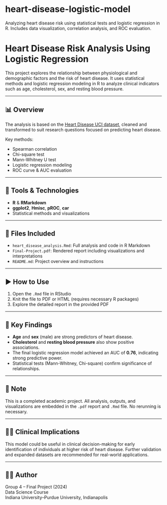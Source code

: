# heart-disease-logistic-model
Analyzing heart disease risk using statistical tests and logistic regression in R. Includes data visualization, correlation analysis, and ROC evaluation.
# Heart Disease Risk Analysis Using Logistic Regression

This project explores the relationship between physiological and demographic factors and the risk of heart disease. It uses statistical methods and logistic regression modeling in R to analyze clinical indicators such as age, cholesterol, sex, and resting blood pressure.

---

## 📊 Overview

The analysis is based on the [Heart Disease UCI dataset](https://www.kaggle.com/datasets/fedesoriano/heart-failure-prediction), cleaned and transformed to suit research questions focused on predicting heart disease.

Key methods:
- Spearman correlation
- Chi-square test
- Mann-Whitney U test
- Logistic regression modeling
- ROC curve & AUC evaluation

---

## 🔧 Tools & Technologies

- **R** & **RMarkdown**
- **ggplot2**, **Hmisc**, **pROC**, **car**
- Statistical methods and visualizations

---

## 📁 Files Included

- `heart_disease_analysis.Rmd`: Full analysis and code in R Markdown
- `Final-Project.pdf`: Rendered report including visualizations and interpretations
- `README.md`: Project overview and instructions

---

## ▶️ How to Use

1. Open the `.Rmd` file in RStudio
2. Knit the file to PDF or HTML (requires necessary R packages)
3. Explore the detailed report in the provided PDF

---

## 🎯 Key Findings

- **Age** and **sex** (male) are strong predictors of heart disease.
- **Cholesterol** and **resting blood pressure** also show positive associations.
- The final logistic regression model achieved an AUC of **0.76**, indicating strong predictive power.
- Statistical tests (Mann-Whitney, Chi-square) confirm significance of relationships.

---

## 📌 Note

This is a completed academic project. All analysis, outputs, and visualizations are embedded in the `.pdf` report and `.Rmd` file. No rerunning is necessary.

---

## 👨‍⚕️ Clinical Implications

This model could be useful in clinical decision-making for early identification of individuals at higher risk of heart disease. Further validation and expanded datasets are recommended for real-world applications.

---

## 🧑‍💻 Author

Group 4 – Final Project (2024)  
Data Science Course  
Indiana University–Purdue University, Indianapolis
